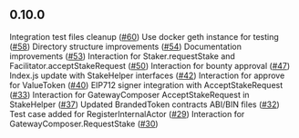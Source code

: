 ## 0.10.0

Integration test files cleanup ([#60](https://github.com/OpenSTFoundation/brandedtoken.js/pull/60))
Use docker geth instance for testing ([#58](https://github.com/OpenSTFoundation/brandedtoken.js/pull/58))
Directory structure improvements ([#54](https://github.com/OpenSTFoundation/brandedtoken.js/pull/54))
Documentation improvements ([#53](https://github.com/OpenSTFoundation/brandedtoken.js/pull/53))
Interaction for Staker.requestStake and Facilitator.acceptStakeRequest ([#50](https://github.com/OpenSTFoundation/brandedtoken.js/pull/50))
Interaction for bounty approval ([#47](https://github.com/OpenSTFoundation/brandedtoken.js/pull/47))
Index.js update with StakeHelper interfaces ([#42](https://github.com/OpenSTFoundation/brandedtoken.js/pull/42))
Interaction for approve for ValueToken ([#40](https://github.com/OpenSTFoundation/brandedtoken.js/pull/40))
EIP712 signer integration with AcceptStakeRequest ([#33](https://github.com/OpenSTFoundation/brandedtoken.js/pull/33))
Interaction for GatewayComposer AcceptStakeRequest in StakeHelper ([#37](https://github.com/OpenSTFoundation/brandedtoken.js/pull/37))
Updated BrandedToken contracts ABI/BIN files ([#32](https://github.com/OpenSTFoundation/brandedtoken.js/pull/32))
Test case added for RegisterInternalActor ([#29](https://github.com/OpenSTFoundation/brandedtoken.js/pull/29))
Interaction for GatewayComposer.RequestStake ([#30](https://github.com/OpenSTFoundation/brandedtoken.js/pull/30))